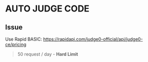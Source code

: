# AUTO JUDGE CODE

## Issue

Use Rapid BASIC: <https://rapidapi.com/judge0-official/api/judge0-ce/pricing>

> 50 request / day - **Hard Limit**
